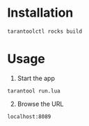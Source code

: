 # Installation
```
tarantoolctl rocks build
```
# Usage
1. Start the app
```
tarantool run.lua
```
2. Browse the URL
```
localhost:8089
```
